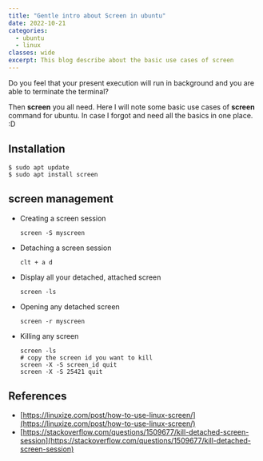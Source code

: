 ```yaml
---
title: "Gentle intro about Screen in ubuntu"
date: 2022-10-21
categories:
  - ubuntu
  - linux
classes: wide
excerpt: This blog describe about the basic use cases of screen
---
```


Do you feel that your present execution will run in background and you are able to terminate the terminal?

Then __screen__ you all need. Here I will note some basic use cases of __screen__ command for ubuntu. In case I forgot and need all the basics in one place. :D

## Installation
```
$ sudo apt update
$ sudo apt install screen
```

## screen management
- Creating a screen session
    ```
    screen -S myscreen
    ```

- Detaching a screen session
    ```
    clt + a d
    ```
- Display all your detached, attached screen
    ```
    screen -ls
    ```
- Opening any detached screen
    ```
    screen -r myscreen
    ```
- Killing any screen
    ```
    screen -ls
    # copy the screen id you want to kill
    screen -X -S screen_id quit
    screen -X -S 25421 quit
    ```

## References
- [https://linuxize.com/post/how-to-use-linux-screen/](https://linuxize.com/post/how-to-use-linux-screen/)
- [https://stackoverflow.com/questions/1509677/kill-detached-screen-session](https://stackoverflow.com/questions/1509677/kill-detached-screen-session)



